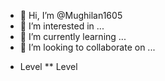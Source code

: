 - 👋 Hi, I’m @Mughilan1605
- 👀 I’m interested in ...
- 🌱 I’m currently learning ...
- 💞️ I’m looking to collaborate on ...
* Level
**  Level
<!---
Mughilan1605/Mughilan1605 is a ✨ special ✨ repository because its `README.md` (this file) appears on your GitHub profile.
You can click the Preview link to take a look at your changes.
--->
